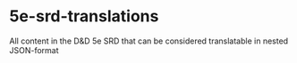 # 5e-srd-translations
All content in the D&amp;D 5e SRD that can be considered translatable in nested JSON-format
